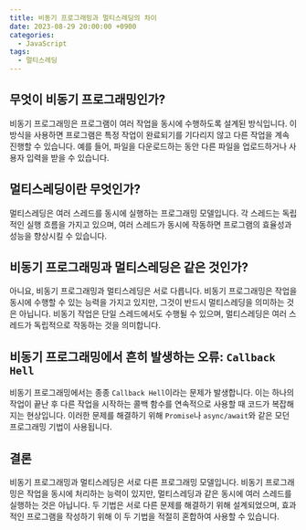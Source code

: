 ```yaml
---
title: 비동기 프로그래밍과 멀티스레딩의 차이
date: 2023-08-29 20:00:00 +0900
categories:
  - JavaScript
tags:
  - 멀티스레딩
---
```


## 무엇이 비동기 프로그래밍인가?

비동기 프로그래밍은 프로그램이 여러 작업을 동시에 수행하도록 설계된 방식입니다. 이 방식을 사용하면 프로그램은 특정 작업이 완료되기를 기다리지 않고 다른 작업을 계속 진행할 수 있습니다. 예를 들어, 파일을 다운로드하는 동안 다른 파일을 업로드하거나 사용자 입력을 받을 수 있습니다.

## 멀티스레딩이란 무엇인가?

멀티스레딩은 여러 스레드를 동시에 실행하는 프로그래밍 모델입니다. 각 스레드는 독립적인 실행 흐름을 가지고 있으며, 여러 스레드가 동시에 작동하면 프로그램의 효율성과 성능을 향상시킬 수 있습니다.

## 비동기 프로그래밍과 멀티스레딩은 같은 것인가?

아니요, 비동기 프로그래밍과 멀티스레딩은 서로 다릅니다. 비동기 프로그래밍은 작업을 동시에 수행할 수 있는 능력을 가지고 있지만, 그것이 반드시 멀티스레딩을 의미하는 것은 아닙니다. 비동기 작업은 단일 스레드에서도 수행될 수 있으며, 멀티스레딩은 여러 스레드가 독립적으로 작동하는 것을 의미합니다.

## 비동기 프로그래밍에서 흔히 발생하는 오류: `Callback Hell`

비동기 프로그래밍에서는 종종 `Callback Hell`이라는 문제가 발생합니다. 이는 하나의 작업이 끝난 후 다른 작업을 시작하는 콜백 함수를 연속적으로 사용할 때 코드가 복잡해지는 현상입니다. 이러한 문제를 해결하기 위해 `Promise`나 `async/await`와 같은 모던 프로그래밍 기법이 사용됩니다.

## 결론

비동기 프로그래밍과 멀티스레딩은 서로 다른 프로그래밍 모델입니다. 비동기 프로그래밍은 작업을 동시에 처리하는 능력이 있지만, 멀티스레딩과 같은 동시에 여러 스레드를 실행하는 것은 아닙니다. 두 기법은 서로 다른 문제를 해결하기 위해 설계되었으며, 효과적인 프로그램을 작성하기 위해 이 두 기법을 적절히 혼합하여 사용할 수 있습니다.